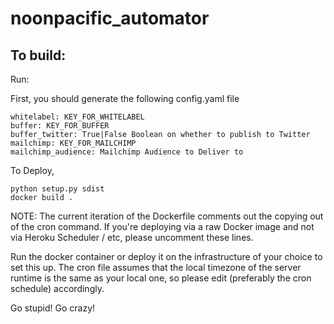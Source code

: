 # noonpacific_automator

## To build:

Run:

First, you should generate the following config.yaml file

```
whitelabel: KEY_FOR_WHITELABEL 
buffer: KEY_FOR_BUFFER 
buffer_twitter: True|False Boolean on whether to publish to Twitter
mailchimp: KEY_FOR_MAILCHIMP
mailchimp_audience: Mailchimp Audience to Deliver to
```

To Deploy,

```
python setup.py sdist
docker build .
```

NOTE: The current iteration of the Dockerfile comments out the copying out of the cron command. If you're deploying via a raw Docker image and not via Heroku Scheduler / etc, please uncomment these lines.

Run the docker container or deploy it on the infrastructure of your choice to set this up. The cron file assumes that the local timezone of the server runtime is the same as your local one, so please edit (preferably the cron schedule) accordingly.

Go stupid! Go crazy!
